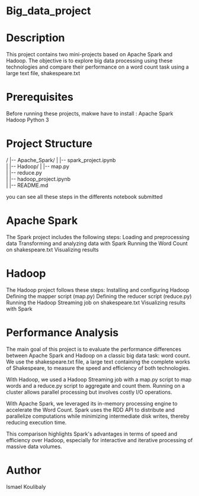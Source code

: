 # Big_data_project

#  Description
This project contains two mini-projects based on Apache Spark and Hadoop. The objective is to explore big data processing using these technologies and compare their performance on a word count task using a large text file, shakespeare.txt

# Prerequisites
Before running these projects, makwe have to install :
Apache Spark
Hadoop
Python 3

# Project Structure
/
|-- Apache_Spark/
|   |-- spark_project.ipynb  
|
|-- Hadoop/
|   |-- map.py   
|   |-- reduce.py  
|   |-- hadoop_project.ipynb  
|
|-- README.md  

you can see all these steps in the differents notebook submitted

# Apache Spark
The Spark project includes the following steps:
Loading and preprocessing data
Transforming and analyzing data with Spark
Running the Word Count on shakespeare.txt
Visualizing results

# Hadoop
The Hadoop project follows these steps:
Installing and configuring Hadoop
Defining the mapper script (map.py)
Defining the reducer script (reduce.py)
Running the Hadoop Streaming job on shakespeare.txt
Visualizing results with Spark

# Performance Analysis
The main goal of this project is to evaluate the performance differences between Apache Spark and Hadoop on a classic big data task: word count. We use the shakespeare.txt file, a large text containing the complete works of Shakespeare, to measure the speed and efficiency of both technologies.

With Hadoop, we used a Hadoop Streaming job with a map.py script to map words and a reduce.py script to aggregate and count them. Running on a cluster allows parallel processing but involves costly I/O operations.

With Apache Spark, we leveraged its in-memory processing engine to accelerate the Word Count. Spark uses the RDD API to distribute and parallelize computations while minimizing intermediate disk writes, thereby reducing execution time.

This comparison highlights Spark's advantages in terms of speed and efficiency over Hadoop, especially for interactive and iterative processing of massive data volumes.

# Author
Ismael Koulibaly
